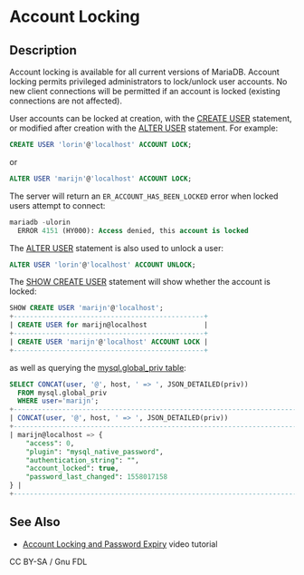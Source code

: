 # Account Locking

## Description

Account locking is available for all current versions of MariaDB. Account locking permits privileged administrators to lock/unlock user accounts. No new client connections will be permitted if an account is locked (existing connections are not affected).

User accounts can be locked at creation, with the [CREATE USER](../../reference/sql-statements/account-management-sql-statements/create-user.md) statement, or modified after creation with the [ALTER USER](../../reference/sql-statements/account-management-sql-statements/alter-user.md) statement. For example:

```sql
CREATE USER 'lorin'@'localhost' ACCOUNT LOCK;
```

or

```sql
ALTER USER 'marijn'@'localhost' ACCOUNT LOCK;
```

The server will return an `ER_ACCOUNT_HAS_BEEN_LOCKED` error when locked users attempt to connect:

```sql
mariadb -ulorin
  ERROR 4151 (HY000): Access denied, this account is locked
```

The [ALTER USER](../../reference/sql-statements/account-management-sql-statements/alter-user.md) statement is also used to unlock a user:

```sql
ALTER USER 'lorin'@'localhost' ACCOUNT UNLOCK;
```

The [SHOW CREATE USER](../../reference/sql-statements/administrative-sql-statements/show/show-create-user.md) statement will show whether the account is locked:

```sql
SHOW CREATE USER 'marijn'@'localhost';
+-----------------------------------------------+
| CREATE USER for marijn@localhost              |
+-----------------------------------------------+
| CREATE USER 'marijn'@'localhost' ACCOUNT LOCK |
+-----------------------------------------------+
```

as well as querying the [mysql.global\_priv table](../../reference/sql-statements/administrative-sql-statements/system-tables/the-mysql-database-tables/mysql-global_priv-table.md):

```sql
SELECT CONCAT(user, '@', host, ' => ', JSON_DETAILED(priv)) 
  FROM mysql.global_priv 
  WHERE user='marijn';
+--------------------------------------------------------------------------------------+
| CONCAT(user, '@', host, ' => ', JSON_DETAILED(priv))                                 |
+--------------------------------------------------------------------------------------+
| marijn@localhost => {
    "access": 0,
    "plugin": "mysql_native_password",
    "authentication_string": "",
    "account_locked": true,
    "password_last_changed": 1558017158
} |
+--------------------------------------------------------------------------------------+
```

## See Also

* [Account Locking and Password Expiry](https://www.youtube.com/watch?v=AWM_fWZ3XIw) video tutorial

CC BY-SA / Gnu FDL
